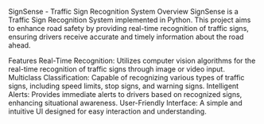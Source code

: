 
SignSense - Traffic Sign Recognition System
Overview
SignSense is a Traffic Sign Recognition System implemented in Python. This project aims to enhance road safety by providing real-time recognition of traffic signs, ensuring drivers receive accurate and timely information about the road ahead.

Features
Real-Time Recognition: Utilizes computer vision algorithms for the real-time recognition of traffic signs through image or video input.
Multiclass Classification: Capable of recognizing various types of traffic signs, including speed limits, stop signs, and warning signs.
Intelligent Alerts: Provides immediate alerts to drivers based on recognized signs, enhancing situational awareness.
User-Friendly Interface: A simple and intuitive UI designed for easy interaction and understanding.
